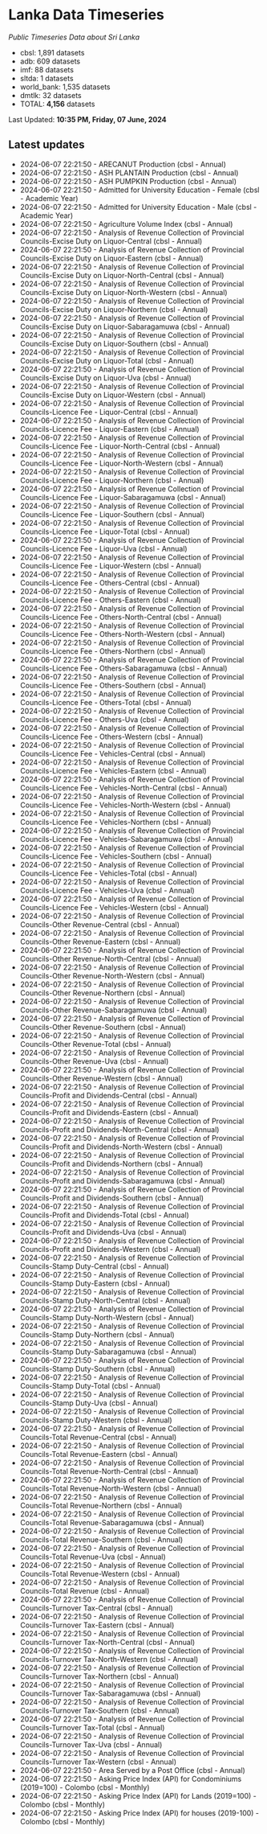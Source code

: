 # Lanka Data Timeseries
*Public Timeseries Data about Sri Lanka*

* cbsl: 1,891 datasets
* adb: 609 datasets
* imf: 88 datasets
* sltda: 1 datasets
* world_bank: 1,535 datasets
* dmtlk: 32 datasets
* TOTAL: **4,156** datasets

Last Updated: **10:35 PM, Friday, 07 June, 2024**

## Latest updates

* 2024-06-07 22:21:50 - ARECANUT Production (cbsl - Annual)
* 2024-06-07 22:21:50 - ASH PLANTAIN Production (cbsl - Annual)
* 2024-06-07 22:21:50 - ASH PUMPKIN Production (cbsl - Annual)
* 2024-06-07 22:21:50 - Admitted for University Education - Female (cbsl - Academic Year)
* 2024-06-07 22:21:50 - Admitted for University Education - Male (cbsl - Academic Year)
* 2024-06-07 22:21:50 - Agriculture Volume Index (cbsl - Annual)
* 2024-06-07 22:21:50 - Analysis of Revenue Collection of Provincial Councils-Excise Duty on Liquor-Central (cbsl - Annual)
* 2024-06-07 22:21:50 - Analysis of Revenue Collection of Provincial Councils-Excise Duty on Liquor-Eastern (cbsl - Annual)
* 2024-06-07 22:21:50 - Analysis of Revenue Collection of Provincial Councils-Excise Duty on Liquor-North-Central (cbsl - Annual)
* 2024-06-07 22:21:50 - Analysis of Revenue Collection of Provincial Councils-Excise Duty on Liquor-North-Western (cbsl - Annual)
* 2024-06-07 22:21:50 - Analysis of Revenue Collection of Provincial Councils-Excise Duty on Liquor-Northern (cbsl - Annual)
* 2024-06-07 22:21:50 - Analysis of Revenue Collection of Provincial Councils-Excise Duty on Liquor-Sabaragamuwa (cbsl - Annual)
* 2024-06-07 22:21:50 - Analysis of Revenue Collection of Provincial Councils-Excise Duty on Liquor-Southern (cbsl - Annual)
* 2024-06-07 22:21:50 - Analysis of Revenue Collection of Provincial Councils-Excise Duty on Liquor-Total (cbsl - Annual)
* 2024-06-07 22:21:50 - Analysis of Revenue Collection of Provincial Councils-Excise Duty on Liquor-Uva (cbsl - Annual)
* 2024-06-07 22:21:50 - Analysis of Revenue Collection of Provincial Councils-Excise Duty on Liquor-Western (cbsl - Annual)
* 2024-06-07 22:21:50 - Analysis of Revenue Collection of Provincial Councils-Licence Fee - Liquor-Central (cbsl - Annual)
* 2024-06-07 22:21:50 - Analysis of Revenue Collection of Provincial Councils-Licence Fee - Liquor-Eastern (cbsl - Annual)
* 2024-06-07 22:21:50 - Analysis of Revenue Collection of Provincial Councils-Licence Fee - Liquor-North-Central (cbsl - Annual)
* 2024-06-07 22:21:50 - Analysis of Revenue Collection of Provincial Councils-Licence Fee - Liquor-North-Western (cbsl - Annual)
* 2024-06-07 22:21:50 - Analysis of Revenue Collection of Provincial Councils-Licence Fee - Liquor-Northern (cbsl - Annual)
* 2024-06-07 22:21:50 - Analysis of Revenue Collection of Provincial Councils-Licence Fee - Liquor-Sabaragamuwa (cbsl - Annual)
* 2024-06-07 22:21:50 - Analysis of Revenue Collection of Provincial Councils-Licence Fee - Liquor-Southern (cbsl - Annual)
* 2024-06-07 22:21:50 - Analysis of Revenue Collection of Provincial Councils-Licence Fee - Liquor-Total (cbsl - Annual)
* 2024-06-07 22:21:50 - Analysis of Revenue Collection of Provincial Councils-Licence Fee - Liquor-Uva (cbsl - Annual)
* 2024-06-07 22:21:50 - Analysis of Revenue Collection of Provincial Councils-Licence Fee - Liquor-Western (cbsl - Annual)
* 2024-06-07 22:21:50 - Analysis of Revenue Collection of Provincial Councils-Licence Fee - Others-Central (cbsl - Annual)
* 2024-06-07 22:21:50 - Analysis of Revenue Collection of Provincial Councils-Licence Fee - Others-Eastern (cbsl - Annual)
* 2024-06-07 22:21:50 - Analysis of Revenue Collection of Provincial Councils-Licence Fee - Others-North-Central (cbsl - Annual)
* 2024-06-07 22:21:50 - Analysis of Revenue Collection of Provincial Councils-Licence Fee - Others-North-Western (cbsl - Annual)
* 2024-06-07 22:21:50 - Analysis of Revenue Collection of Provincial Councils-Licence Fee - Others-Northern (cbsl - Annual)
* 2024-06-07 22:21:50 - Analysis of Revenue Collection of Provincial Councils-Licence Fee - Others-Sabaragamuwa (cbsl - Annual)
* 2024-06-07 22:21:50 - Analysis of Revenue Collection of Provincial Councils-Licence Fee - Others-Southern (cbsl - Annual)
* 2024-06-07 22:21:50 - Analysis of Revenue Collection of Provincial Councils-Licence Fee - Others-Total (cbsl - Annual)
* 2024-06-07 22:21:50 - Analysis of Revenue Collection of Provincial Councils-Licence Fee - Others-Uva (cbsl - Annual)
* 2024-06-07 22:21:50 - Analysis of Revenue Collection of Provincial Councils-Licence Fee - Others-Western (cbsl - Annual)
* 2024-06-07 22:21:50 - Analysis of Revenue Collection of Provincial Councils-Licence Fee - Vehicles-Central (cbsl - Annual)
* 2024-06-07 22:21:50 - Analysis of Revenue Collection of Provincial Councils-Licence Fee - Vehicles-Eastern (cbsl - Annual)
* 2024-06-07 22:21:50 - Analysis of Revenue Collection of Provincial Councils-Licence Fee - Vehicles-North-Central (cbsl - Annual)
* 2024-06-07 22:21:50 - Analysis of Revenue Collection of Provincial Councils-Licence Fee - Vehicles-North-Western (cbsl - Annual)
* 2024-06-07 22:21:50 - Analysis of Revenue Collection of Provincial Councils-Licence Fee - Vehicles-Northern (cbsl - Annual)
* 2024-06-07 22:21:50 - Analysis of Revenue Collection of Provincial Councils-Licence Fee - Vehicles-Sabaragamuwa (cbsl - Annual)
* 2024-06-07 22:21:50 - Analysis of Revenue Collection of Provincial Councils-Licence Fee - Vehicles-Southern (cbsl - Annual)
* 2024-06-07 22:21:50 - Analysis of Revenue Collection of Provincial Councils-Licence Fee - Vehicles-Total (cbsl - Annual)
* 2024-06-07 22:21:50 - Analysis of Revenue Collection of Provincial Councils-Licence Fee - Vehicles-Uva (cbsl - Annual)
* 2024-06-07 22:21:50 - Analysis of Revenue Collection of Provincial Councils-Licence Fee - Vehicles-Western (cbsl - Annual)
* 2024-06-07 22:21:50 - Analysis of Revenue Collection of Provincial Councils-Other Revenue-Central (cbsl - Annual)
* 2024-06-07 22:21:50 - Analysis of Revenue Collection of Provincial Councils-Other Revenue-Eastern (cbsl - Annual)
* 2024-06-07 22:21:50 - Analysis of Revenue Collection of Provincial Councils-Other Revenue-North-Central (cbsl - Annual)
* 2024-06-07 22:21:50 - Analysis of Revenue Collection of Provincial Councils-Other Revenue-North-Western (cbsl - Annual)
* 2024-06-07 22:21:50 - Analysis of Revenue Collection of Provincial Councils-Other Revenue-Northern (cbsl - Annual)
* 2024-06-07 22:21:50 - Analysis of Revenue Collection of Provincial Councils-Other Revenue-Sabaragamuwa (cbsl - Annual)
* 2024-06-07 22:21:50 - Analysis of Revenue Collection of Provincial Councils-Other Revenue-Southern (cbsl - Annual)
* 2024-06-07 22:21:50 - Analysis of Revenue Collection of Provincial Councils-Other Revenue-Total (cbsl - Annual)
* 2024-06-07 22:21:50 - Analysis of Revenue Collection of Provincial Councils-Other Revenue-Uva (cbsl - Annual)
* 2024-06-07 22:21:50 - Analysis of Revenue Collection of Provincial Councils-Other Revenue-Western (cbsl - Annual)
* 2024-06-07 22:21:50 - Analysis of Revenue Collection of Provincial Councils-Profit and Dividends-Central (cbsl - Annual)
* 2024-06-07 22:21:50 - Analysis of Revenue Collection of Provincial Councils-Profit and Dividends-Eastern (cbsl - Annual)
* 2024-06-07 22:21:50 - Analysis of Revenue Collection of Provincial Councils-Profit and Dividends-North-Central (cbsl - Annual)
* 2024-06-07 22:21:50 - Analysis of Revenue Collection of Provincial Councils-Profit and Dividends-North-Western (cbsl - Annual)
* 2024-06-07 22:21:50 - Analysis of Revenue Collection of Provincial Councils-Profit and Dividends-Northern (cbsl - Annual)
* 2024-06-07 22:21:50 - Analysis of Revenue Collection of Provincial Councils-Profit and Dividends-Sabaragamuwa (cbsl - Annual)
* 2024-06-07 22:21:50 - Analysis of Revenue Collection of Provincial Councils-Profit and Dividends-Southern (cbsl - Annual)
* 2024-06-07 22:21:50 - Analysis of Revenue Collection of Provincial Councils-Profit and Dividends-Total (cbsl - Annual)
* 2024-06-07 22:21:50 - Analysis of Revenue Collection of Provincial Councils-Profit and Dividends-Uva (cbsl - Annual)
* 2024-06-07 22:21:50 - Analysis of Revenue Collection of Provincial Councils-Profit and Dividends-Western (cbsl - Annual)
* 2024-06-07 22:21:50 - Analysis of Revenue Collection of Provincial Councils-Stamp Duty-Central (cbsl - Annual)
* 2024-06-07 22:21:50 - Analysis of Revenue Collection of Provincial Councils-Stamp Duty-Eastern (cbsl - Annual)
* 2024-06-07 22:21:50 - Analysis of Revenue Collection of Provincial Councils-Stamp Duty-North-Central (cbsl - Annual)
* 2024-06-07 22:21:50 - Analysis of Revenue Collection of Provincial Councils-Stamp Duty-North-Western (cbsl - Annual)
* 2024-06-07 22:21:50 - Analysis of Revenue Collection of Provincial Councils-Stamp Duty-Northern (cbsl - Annual)
* 2024-06-07 22:21:50 - Analysis of Revenue Collection of Provincial Councils-Stamp Duty-Sabaragamuwa (cbsl - Annual)
* 2024-06-07 22:21:50 - Analysis of Revenue Collection of Provincial Councils-Stamp Duty-Southern (cbsl - Annual)
* 2024-06-07 22:21:50 - Analysis of Revenue Collection of Provincial Councils-Stamp Duty-Total (cbsl - Annual)
* 2024-06-07 22:21:50 - Analysis of Revenue Collection of Provincial Councils-Stamp Duty-Uva (cbsl - Annual)
* 2024-06-07 22:21:50 - Analysis of Revenue Collection of Provincial Councils-Stamp Duty-Western (cbsl - Annual)
* 2024-06-07 22:21:50 - Analysis of Revenue Collection of Provincial Councils-Total Revenue-Central (cbsl - Annual)
* 2024-06-07 22:21:50 - Analysis of Revenue Collection of Provincial Councils-Total Revenue-Eastern (cbsl - Annual)
* 2024-06-07 22:21:50 - Analysis of Revenue Collection of Provincial Councils-Total Revenue-North-Central (cbsl - Annual)
* 2024-06-07 22:21:50 - Analysis of Revenue Collection of Provincial Councils-Total Revenue-North-Western (cbsl - Annual)
* 2024-06-07 22:21:50 - Analysis of Revenue Collection of Provincial Councils-Total Revenue-Northern (cbsl - Annual)
* 2024-06-07 22:21:50 - Analysis of Revenue Collection of Provincial Councils-Total Revenue-Sabaragamuwa (cbsl - Annual)
* 2024-06-07 22:21:50 - Analysis of Revenue Collection of Provincial Councils-Total Revenue-Southern (cbsl - Annual)
* 2024-06-07 22:21:50 - Analysis of Revenue Collection of Provincial Councils-Total Revenue-Uva (cbsl - Annual)
* 2024-06-07 22:21:50 - Analysis of Revenue Collection of Provincial Councils-Total Revenue-Western (cbsl - Annual)
* 2024-06-07 22:21:50 - Analysis of Revenue Collection of Provincial Councils-Total Revenue (cbsl - Annual)
* 2024-06-07 22:21:50 - Analysis of Revenue Collection of Provincial Councils-Turnover Tax-Central (cbsl - Annual)
* 2024-06-07 22:21:50 - Analysis of Revenue Collection of Provincial Councils-Turnover Tax-Eastern (cbsl - Annual)
* 2024-06-07 22:21:50 - Analysis of Revenue Collection of Provincial Councils-Turnover Tax-North-Central (cbsl - Annual)
* 2024-06-07 22:21:50 - Analysis of Revenue Collection of Provincial Councils-Turnover Tax-North-Western (cbsl - Annual)
* 2024-06-07 22:21:50 - Analysis of Revenue Collection of Provincial Councils-Turnover Tax-Northern (cbsl - Annual)
* 2024-06-07 22:21:50 - Analysis of Revenue Collection of Provincial Councils-Turnover Tax-Sabaragamuwa (cbsl - Annual)
* 2024-06-07 22:21:50 - Analysis of Revenue Collection of Provincial Councils-Turnover Tax-Southern (cbsl - Annual)
* 2024-06-07 22:21:50 - Analysis of Revenue Collection of Provincial Councils-Turnover Tax-Total (cbsl - Annual)
* 2024-06-07 22:21:50 - Analysis of Revenue Collection of Provincial Councils-Turnover Tax-Uva (cbsl - Annual)
* 2024-06-07 22:21:50 - Analysis of Revenue Collection of Provincial Councils-Turnover Tax-Western (cbsl - Annual)
* 2024-06-07 22:21:50 - Area Served by a Post Office (cbsl - Annual)
* 2024-06-07 22:21:50 - Asking Price Index (API) for Condominiums (2019=100) - Colombo (cbsl - Monthly)
* 2024-06-07 22:21:50 - Asking Price Index (API) for Lands (2019=100) - Colombo (cbsl - Monthly)
* 2024-06-07 22:21:50 - Asking Price Index (API) for houses (2019-100) - Colombo (cbsl - Monthly)
